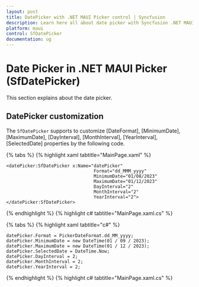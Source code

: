 ```yaml
---
layout: post
title: DatePicker with .NET MAUI Picker control | Syncfusion
description: Learn here all about date picker with Syncfusion .NET MAUI Picker (SfPicker) control.
platform: maui
control: SfDatePicker
documentation: ug
---
```


# Date Picker in .NET MAUI Picker (SfDatePicker)

This section explains about the date picker.

## DatePicker customization

The `SfDatePicker` supports to customize [DateFormat], [MinimumDate], [MaximumDate], [DayInterval], [MonthInterval], [YearInterval], [SelectedDate] properties by the following code.

{% tabs %}
{% highlight xaml tabtitle="MainPage.xaml" %}

<?xml version="1.0" encoding="utf-8" ?>
<ContentPage xmlns="http://schemas.microsoft.com/dotnet/2021/maui"
             xmlns:x="http://schemas.microsoft.com/winfx/2009/xaml"
             xmlns:datePicker="clr-namespace:Syncfusion.Maui.Picker;assembly=Syncfusion.Maui.Picker"
             x:Class="Picker_29.MainPage">

    <datePicker:SfDatePicker x:Name="datePicker"                                
                                     Format="dd_MMM_yyyy"
                                     MinimumDate="01/08/2023" 
                                     MaximumDate="01/12/2023"
                                     DayInterval="2"
                                     MonthInterval="2"
                                     YearInterval="2">
    </datePicker:SfDatePicker>
</ContentPage>
{% endhighlight %}
{% highlight c# tabtitle="MainPage.xaml.cs" %}

{% tabs %}
{% highlight xaml tabtitle="c#" %}

    datePicker.Format = PickerDateFormat.dd_MM_yyyy;
    datePicker.MinimumDate = new DateTime(01 / 09 / 2023);
    datePicker.MaximumDate = new DateTime(01 / 12 / 2023);
    datePicker.SelectedDate = DateTime.Now;
    datePicker.DayInterval = 2;
    datePicker.MonthInterval = 2;
    datePicker.YearInterval = 2;
{% endhighlight %}
{% highlight c# tabtitle="MainPage.xaml.cs" %}

